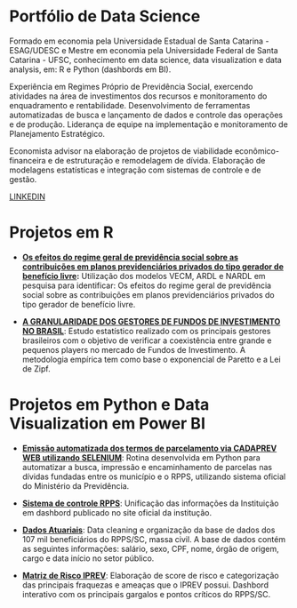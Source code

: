 # Portfólio de Data Science

Formado em economia pela Universidade Estadual de Santa Catarina - ESAG/UDESC e Mestre em economia pela Universidade Federal de Santa Catarina - UFSC, conhecimento em data science, data visualization e data analysis, em: R e Python (dashbords em BI).

Experiência em Regimes Próprio de Previdência Social, exercendo atividades na área de investimentos dos recursos e monitoramento do enquadramento e rentabilidade. Desenvolvimento de ferramentas automatizadas de busca e lançamento de dados e controle das operações e de produção. Liderança de equipe na implementação e monitoramento de Planejamento Estratégico.

Economista advisor na elaboração de projetos de viabilidade econômico-financeira e de estruturação e remodelagem de dívida. Elaboração de modelagens estatísticas e integração com sistemas de controle e de gestão.


[LINKEDIN](https://www.linkedin.com/in/danielrebhaim/)

# Projetos em R

* **[Os efeitos do regime geral de previdência social sobre as contribuições em planos previdenciários privados do tipo gerador de benefício livre](https://github.com/danielrebhaim/portfolio/tree/main/RGPS):** Utilização dos modelos VECM, ARDL e NARDL em pesquisa para identificar: Os efeitos do regime geral de previdência social sobre as contribuições em planos previdenciários privados do tipo gerador de benefício livre.

* **[A GRANULARIDADE DOS GESTORES DE FUNDOS DE INVESTIMENTO NO BRASIL](https://github.com/danielrebhaim/portfolio/tree/main/Granularidade)**: Estudo estatístico realizado com os principais gestores brasileiros com o objetivo de verificar a coexistência entre grande e pequenos players no mercado de Fundos de Investimento. A metodologia empírica tem como base o exponencial de Paretto e a Lei de Zipf.

# Projetos em Python e Data Visualization em Power BI

* **[Emissão automatizada dos termos de parcelamento via CADAPREV WEB utilizando SELENIUM](https://github.com/danielrebhaim/portfolio/blob/main/APP%20PARCELAMENTO)**: Rotina desenvolvida em Python para automatizar a busca, impressão e encaminhamento de parcelas nas dívidas fundadas entre os município e o RPPS, utilizando sistema oficial do Ministério da Previdência.

* **[Sistema de controle RPPS](https://app.powerbi.com/view?r=eyJrIjoiZDZiODFjMjgtNTJjNy00NmQ5LWJhODAtOWZmMTQ4MzkyYjk1IiwidCI6IjMzMzc0Y2VkLTI2OTItNDYxOS1hMDQwLTgyY2I2YjE1ZDhkYiJ9&pageName=ReportSection)**: Unificação das informações da Instituição em dashbord publicado no site oficial da institução. 

* **[Dados Atuariais](https://app.powerbi.com/view?r=eyJrIjoiZWNlZTdmZjYtYTA5MS00ZmQ5LTljOGQtYjk5ZTdhY2MyMzA5IiwidCI6IjMzMzc0Y2VkLTI2OTItNDYxOS1hMDQwLTgyY2I2YjE1ZDhkYiJ9&pageName=ReportSection)**: Data cleaning e organização da base de dados dos 107 mil beneficiários do RPPS/SC, massa civil. A base de dados contém as seguintes informações: salário, sexo, CPF, nome, órgão de origem, cargo e data início no setor público. 

* **[Matriz de Risco IPREV](https://app.powerbi.com/view?r=eyJrIjoiZGE1N2FiNTYtZDdmMi00NWM4LTk4YTctMWNlN2I1MDMxNzkyIiwidCI6IjMzMzc0Y2VkLTI2OTItNDYxOS1hMDQwLTgyY2I2YjE1ZDhkYiJ9&pageName=ReportSection)**: Elaboração de score de risco e categorização das principais fraquezas e ameaças que o IPREV possui. Dashbord interativo com os principais gargalos e pontos críticos do RPPS/SC.
